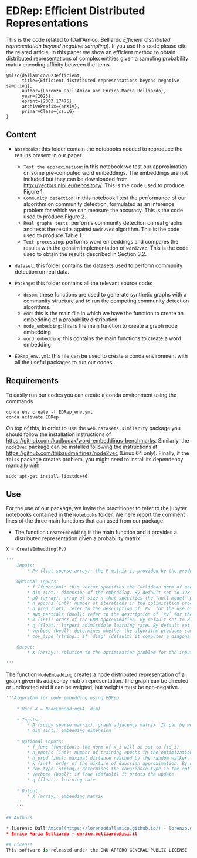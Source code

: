 # EDRep: Efficient Distributed Representations


This is the code related to (Dall'Amico, Belliardo *Efficient distributed representation beyond negative sampling*). If you use this code please cite the related article. In this paper we show an efficient method to obtain distributed representations of complex entities given a sampling probability matrix encoding affinity between the items.

```
@misc{dallamico2023efficient,
      title={Efficient distributed representations beyond negative sampling}, 
      author={Lorenzo Dall'Amico and Enrico Maria Belliardo},
      year={2023},
      eprint={2303.17475},
      archivePrefix={arXiv},
      primaryClass={cs.LG}
}
```


## Content

* `Notebooks`: this folder contain the notebooks needed to reproduce the results present in our paper.
    * `Test the approximation`: in this notebook we test our approximation on some pre-computed word embeddings. The embeddings are not included but they can be downloaded from http://vectors.nlpl.eu/repository/. This is the code used to produce Figure 1.
    * `Community detection`: in this notebook I test the performance of our algorithm on community detection, formulated as an inference problem for which we can measure the accuracy. This is the code used to produce Figure 2.
    * `Real graphs tests`: performs community detection on real graphs and tests the results against `Node2Vec` algorithm. This is the code used to produce Table 1.
    * `Text processing`: performs word embeddings and compares the results with the gensim implementation of `word2vec`. This is the code used to obtain the results described in Section 3.2.
* `dataset`: this folder contains the datasets used to perform community detection on real data.
* `Package`: this folder contains all the relevant source code:

    * `dcsbm`: these functions are used to generate synthetic graphs with a community structure and to run the competing community detection algorithms.
    * `edr`: this is the main file in which we have the function to create an embedding of a probability distribution
    * `node_embedding`: this is the main function to create a graph node embedding
    * `word_embedding`: this contains the main functions to create a word embedding

* `EDRep_env.yml`: this file can be used to create a conda environment with all the useful packages to run our codes.

## Requirements

To easily run our codes you can create a conda environment using the commands

```
conda env create -f EDRep_env.yml
conda activate EDRep
```

On top of this, in order to use the `web.datasets.similarity` package you should follow the installation instructions of https://github.com/kudkudak/word-embeddings-benchmarks. Similarly, the `node2vec` package can be installed following the instructions at https://github.com/thibaudmartinez/node2vec (Linux 64 only). Finally, if the `faiss` package creates problem, you might need to install its dependency manually with

```
sudo apt-get install libstdc++6
```

## Use

For the use of our package, we invite the practitioner to refer to the jupyter notebooks contained in the `Notebooks` folder. We here report the comment lines of the three main functions that can used from our package.

* The function `CreateEmbedding` is the main function and it provides a distributed representation given a probability matrix

```python
X = CreateEmbedding(Pv)

'''
    Inputs:
        * Pv (list sparse array): the P matrix is provided by the product of all the elements appearing in Pv.from right to left. If only one element is given (Pv = [P]) and `n_prod > 1`, the total probability matrix is given by P^n_prod. If `sum_partials = True` the total matrix `P = (Pv[0] + Pv[1]@Pv[0] + Pv[2]@Pv[1]@Pv[0] + ...)/len(Pv) `. If the resulting matrix P is not a probability matrix (hence it its rows do not sum up to 1), a warning is raised.

    Optional inputs:
        * f (function): this vector specifies the Euclidean norm of each embedding vector. If it is set to `None` (default), then it is considered to be the all ones vector of size n.
        * dim (int): dimension of the embedding. By default set to 128
        * p0 (array): array of size n that specifies the "null model" probability
        * n_epochs (int): number of iterations in the optimization process. By default set to 20
        * n_prod (int): refer to the description of `Pv` for the use of this parameter. Note that if `len(Pv) > 1`, `n_prod` must be set equal to 1 (default value).
        * sum_partials (bool): refer to the description of `Pv` for the use of this parameter. The default value is `False`
        * k (int): order of the GMM approximation. By default set to 8
        * η (float): largest adimissible learning rate. By default set to 0.7.
        * verbose (bool): determines whether the algorithm produces some output for the updates. By default set to True
        * cov_type (string): if 'diag' (default) it computes a diagonal covariance matrix. If 'full' it computes the full covariance matrix. Otherwise it raise a warning.
        
    Output:
        * X (array): solution to the optimization problem for the input weights

'''
```
The function `NodeEmbedding` creates a node distributed representation of a graph given its adajcency matrix representation. The graph can be directed or undirected and it can be weigted, but weights must be non-negative.

```python
'''Algorithm for node embedding using EDRep
    
    * Use: X = NodeEmbedding(A, dim)
    
    * Inputs:
        * A (scipy sparse matrix): graph adjacency matrix. It can be weighted and non-symmetric, but its entries must be non-negative
        * dim (int): embedding dimension
        
    * Optional inputs:
        * f_func (function): the norm of x_i will be set to f(d_i)
        * n_epochs (int): number of training epochs in the optimization. By default set to 35   
        * n_prod (int): maximal distance reached by the random walker. By default set to 1
        * k (int): order of the mixture of Gaussian approximation. By default set to 1
        * cov_type (string): determines the covariance type in the optimization process. Can be 'diag' or 'full'
        * verbose (bool): if True (default) it prints the update
        * η (float): learning rate
        
    * Output:
        * X (array): embedding matrix
    '''
    ```

## Authors

* [Lorenzo Dall'Amico](https://lorenzodallamico.github.io/) - lorenzo.dallamico@isi.it
* Enrico Maria Belliardo - enrico.belliardo@isi.it

## License
This software is released under the GNU AFFERO GENERAL PUBLIC LICENSE (see included file LICENSE)
